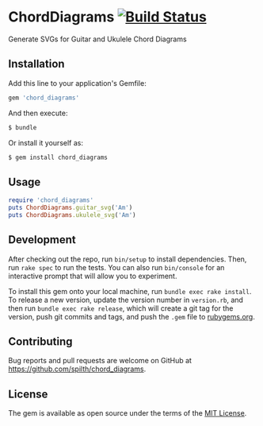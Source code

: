 # ChordDiagrams [![Build Status](https://www.travis-ci.com/spilth/chord_diagrams.svg?branch=main)](https://www.travis-ci.com/spilth/chord_diagrams)

Generate SVGs for Guitar and Ukulele Chord Diagrams

## Installation

Add this line to your application's Gemfile:

```ruby
gem 'chord_diagrams'
```

And then execute:

```bash
$ bundle
```

Or install it yourself as:

```bash
$ gem install chord_diagrams
```

## Usage

```ruby
require 'chord_diagrams'
puts ChordDiagrams.guitar_svg('Am')
puts ChordDiagrams.ukulele_svg('Am')
```

## Development

After checking out the repo, run `bin/setup` to install dependencies. Then, run `rake spec` to run the tests. You can also run `bin/console` for an interactive prompt that will allow you to experiment.

To install this gem onto your local machine, run `bundle exec rake install`. To release a new version, update the version number in `version.rb`, and then run `bundle exec rake release`, which will create a git tag for the version, push git commits and tags, and push the `.gem` file to [rubygems.org](https://rubygems.org).

## Contributing

Bug reports and pull requests are welcome on GitHub at https://github.com/spilth/chord_diagrams.

## License

The gem is available as open source under the terms of the [MIT License](https://opensource.org/licenses/MIT).
